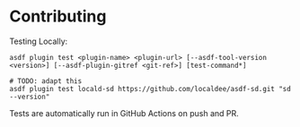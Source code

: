 # Contributing

Testing Locally:

```shell
asdf plugin test <plugin-name> <plugin-url> [--asdf-tool-version <version>] [--asdf-plugin-gitref <git-ref>] [test-command*]

# TODO: adapt this
asdf plugin test locald-sd https://github.com/localdee/asdf-sd.git "sd --version"
```

Tests are automatically run in GitHub Actions on push and PR.
